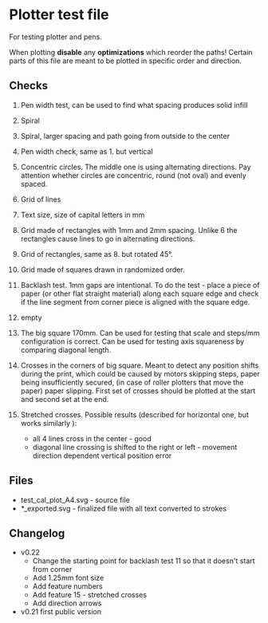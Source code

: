 # Plotter test file

For testing plotter and pens.

When plotting **disable** any **optimizations** which reorder the paths! Certain parts of this file are meant to be plotted in specific order and direction.



## Checks

1) Pen width test, can be used to find what spacing produces solid infill
2) Spiral
3) Spiral, larger spacing and path going from outside to the center
4) Pen width check, same as 1. but vertical
5) Concentric circles. The middle one is using alternating directions. Pay attention whether circles are concentric, round (not oval) and evenly spaced.
6) Grid of lines
7) Text size, size of capital letters in mm
8) Grid made of rectangles with 1mm and 2mm spacing. Unlike 6 the rectangles cause lines to go in alternating directions.
9) Grid of rectangles, same as 8. but rotated 45°. 
10) Grid made of squares drawn in randomized order.
11) Backlash test. 1mm gaps are intentional. To do the test - place a piece of paper (or other flat straight material) along each square edge and check if the line segment from corner piece is aligned with the square edge.


12) empty

13) The big square 170mm. Can be used for testing that scale and steps/mm configuration is correct. Can be used for testing axis squareness by comparing diagonal length.
14) Crosses in the corners of big square. Meant to detect any position shifts during the print, which could be caused by motors skipping steps, paper being insufficiently secured, (in case of roller plotters that move the paper) paper slipping. First set of crosses should be plotted at the start and second set at the end.
15) Stretched crosses. Possible results (described for horizontal one, but works similarly ):
    - all 4 lines cross in the center - good
    - diagonal line crossing is shifted to the right or left - movement direction dependent vertical position error

## Files

* test_cal_plot_A4.svg - source file
* \*\_exported.svg - finalized file with all text converted to strokes

## Changelog

* v0.22 
   - Change the starting point for backlash test 11 so that it doesn't start from corner
   - Add 1.25mm font size
   - Add feature numbers
   - Add feature 15 - stretched crosses
   - Add direction arrows
* v0.21 first public version
